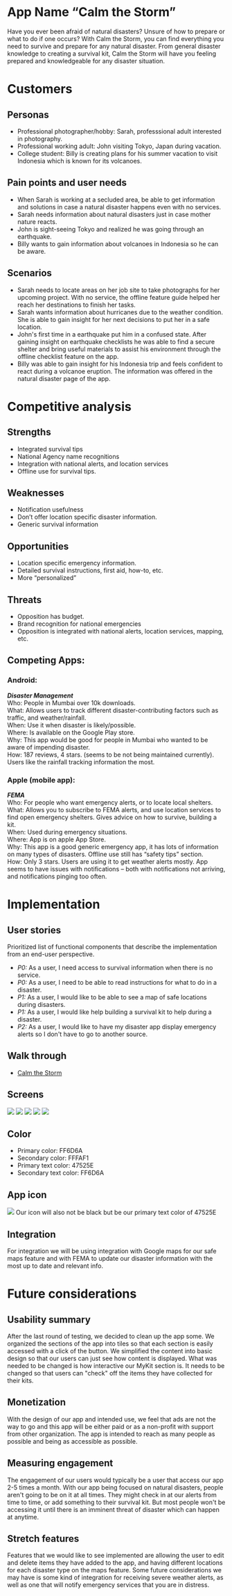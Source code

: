 # App Name “Calm the Storm”

Have you ever been afraid of natural disasters? Unsure of how to prepare or what to do if one occurs? With Calm the Storm, you can find everything you need to survive and prepare for any natural disaster. From general disaster knowledge to creating a survival kit, Calm the Storm will have you feeling prepared and knowledgeable for any disaster situation.

# Customers

## Personas

- Professional photographer/hobby: Sarah, professsional adult interested in photography.  
- Professional working adult: John visiting Tokyo, Japan during vacation.
- College student: Billy is creating plans for his summer vacation to visit Indonesia which is known for its volcanoes.   

## Pain points and user needs
 
- When Sarah is working at a secluded area, be able to get information and solutions in case a natural disaster happens even with no services.    
- Sarah needs information about natural disasters just in case mother nature reacts.   
- John is sight-seeing Tokyo and realized he was going through an earthquake.
- Billy wants to gain information about volcanoes in Indonesia so he can be aware.  

## Scenarios

- Sarah needs to locate areas on her job site to take photographs for her upcoming project.  With no service, the offline feature guide helped her reach her destinations to finish her tasks.
- Sarah wants information about hurricanes due to the weather condition.  She is able to gain insight for her next decisions to put her in a safe location.
- John's first time in a earthquake put him in a confused state.  After gaining insight on earthquake checklists he was able to find a secure shelter and bring useful materials to assist his environment through the offline checklist feature on the app.  
- Billy was able to gain insight for his Indonesia trip and feels confident to react during a volcanoe eruption.  The information was offered in the  natural disaster page of the app.

# Competitive analysis

## Strengths
- Integrated survival tips
- National Agency name recognitions
- Integration with national alerts, and location services
- Offline use for survival tips.

## Weaknesses
- Notification usefulness
- Don’t offer location specific disaster information.
- Generic survival information

## Opportunities
- Location specific emergency information.
- Detailed survival instructions, first aid, how-to, etc.
- More “personalized”

## Threats
- Opposition has budget.
- Brand recognition for national emergencies
- Opposition is integrated with national alerts, location services, mapping, etc.

## Competing Apps: 
### Android: 

**_Disaster Management_**   
Who:  People in Mumbai over 10k downloads.   
What: Allows users to track different disaster-contributing factors such as traffic, and weather/rainfall.  
When:  Use it when disaster is likely/possible.  
Where: Is available on the Google Play store.  
Why: This app would be good for people in Mumbai who wanted to be aware of impending disaster.  
How: 187 reviews, 4 stars. (seems to be not being maintained currently).  Users like the rainfall tracking information the most.

### Apple (mobile app): 
**_FEMA_**   
Who: For people who want emergency alerts, or to locate local shelters.  
What:  Allows you to subscribe to FEMA alerts, and use location services to find open emergency shelters. Gives advice on how to survive, building a kit.  
When: Used during emergency situations.  
Where: App is on apple App Store.  
Why:  This app is a good generic emergency app, it has lots of information on many types of disasters.  Offline use still has “safety tips” section.  
How:  Only 3 stars. Users are using it to get weather alerts mostly.  App seems to have issues with notifications – both with notifications not arriving, and notifications pinging too often.


# Implementation

## User stories

Prioritized list of functional components that describe the implementation from an end-user perspective.

- _P0:_ As a user, I need access to survival information when there is no service.
- _P0:_ As a user, I need to be able to read instructions for what to do in a disaster.
- _P1:_ As a user, I would like to be able to see a map of safe locations during disasters.
- _P1:_ As a user, I would like help building a survival kit to help during a disaster.
- _P2:_ As a user, I would like to have my disaster app display emergency alerts so I don't have to go to another source.


## Walk through

- [Calm the Storm](https://marvelapp.com/prototype/feajj6h/screen/75156008 "Calm the Storm prototype")

## Screens

![](documentation/Capture1.PNG)
![](documentation/Capture2.PNG)
![](documentation/Capture3.PNG)
![](documentation/Capture4.PNG)
![](documentation/Capture5.PNG)

## Color

- Primary color: FF6D6A
- Secondary color: FFFAF1
- Primary text color: 47525E
- Secondary text color: FF6D6A

## App icon

![](documentation/iconfinder_aiga_first_aid_134160.png)
Our icon will also not be black but be our primary text color of 47525E

## Integration

For integration we will be using integration with Google maps for our safe maps feature and with FEMA to update our disaster information with the most up to date and relevant info.

# Future considerations   

## Usability summary

After the last round of testing, we decided to clean up the app some. We organized the sections of the app into tiles so that each section is easily accessed with a click of the button. We simplified the content into basic design so that our users can just see how content is displayed. What was needed to be changed is how interactive our MyKit section is. It needs to be changed so that users can "check" off the items they have collected for their kits.

## Monetization

With the design of our app and intended use, we feel that ads are not the way to go and this app will be either paid or as a non-profit with support from other organization. The app is intended to reach as many people as possible and being as accessible as possible.

## Measuring engagement

The engagement of our users would typically be a user that access our app 2-5 times a month. With our app being focused on natural disasters, people aren't going to be on it at all times. They might check in at our alerts from time to time, or add something to their survival kit. But most people won't be accessing it until there is an imminent threat of disaster which can happen at anytime.

## Stretch features

Features that we would like to see implemented are allowing the user to edit and delete items they have added to the app, and having different locations for each disaster type on the maps feature. Some future considerations we may have is some kind of integration for receiving severe weather alerts, as well as one that will notify emergency services that you are in distress.
